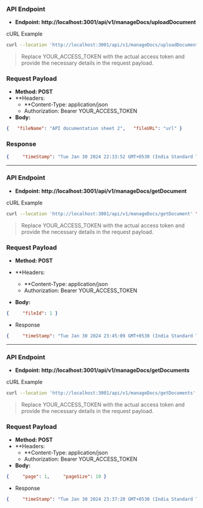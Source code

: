 ### API Endpoint

* **Endpoint: http://localhost:3001/api/v1/manageDocs/uploadDocument**

cURL Example

```bash
curl --location 'http://localhost:3001/api/v1/manageDocs/uploadDocument' \ --header 'Authorization: YOUR_ACCESS_TOKEN' \ --header 'Content-Type: application/json' \ --data '{   "fileName": "API documentation sheet 2",   "fileURL": "url" }'
```

> Replace YOUR_ACCESS_TOKEN with the actual access token and provide the necessary details in the request payload.

### Request Payload

* **Method: POST**
* **Headers:
  * **Content-Type: application/json
  * Authorization: Bearer YOUR_ACCESS_TOKEN
* **Body:**

```json
{   "fileName": "API documentation sheet 2",   "fileURL": "url" }
```

### Response

```json
{     "timeStamp": "Tue Jan 30 2024 22:33:52 GMT+0530 (India Standard Time)",     "httpStatus": "OK",     "statusCode": 200,     "message": "Document uploaded successfully",     "data": {         "fileId": 2,         "ownerId": 21,         "label": null,         "fileURL": "url",         "deleted": 0,         "deleteBy": null,         "createdAt": "2024-01-30T17:03:52.000Z"     } }
```

<hr />

### API Endpoint

* **Endpoint:  http://localhost:3001/api/v1/manageDocs/getDocument**

cURL Example

```bash
curl --location 'http://localhost:3001/api/v1/manageDocs/getDocument' \ --header 'Authorization: YOUR_ACCESS_TOKEN' \ --header 'Content-Type: application/json' \ --data '{     "fileId": 1 }'
```

> Replace YOUR_ACCESS_TOKEN with the actual access token and provide the necessary details in the request payload.

### Request Payload

* **Method: POST**
* **Headers:
  * **Content-Type: application/json
  * Authorization: Bearer YOUR_ACCESS_TOKEN

* **Body:**

```json
{     "fileId": 1 }
```

* Response

```json
{     "timeStamp": "Tue Jan 30 2024 23:45:09 GMT+0530 (India Standard Time)",     "httpStatus": "OK",     "statusCode": 200,     "message": "success",     "data": {         "fileId": 1,         "ownerId": 21,         "label": null,         "fileURL": "url",         "deleted": 0,         "deleteBy": null,         "createdAt": "2024-01-30T17:03:15.000Z"     } }
```

<hr />

### API Endpoint

* **Endpoint: http://localhost:3001/api/v1/manageDocs/getDocuments**

cURL Example

```bash
curl --location 'http://localhost:3001/api/v1/manageDocs/getDocuments' \ --header 'Authorization: YOUR_ACCESS_TOKEN' \ --header 'Content-Type: application/json' \ --data '{     "page": 1,     "pageSize": 10 }'
```

> Replace YOUR_ACCESS_TOKEN with the actual access token and provide the necessary details in the request payload.

### Request Payload

* **Method: POST**
* **Headers:
  * **Content-Type: application/json
  * Authorization: Bearer YOUR_ACCESS_TOKEN
* **Body:**

```json
{     "page": 1,     "pageSize": 10 }
```

* Response

```json
{     "timeStamp": "Tue Jan 30 2024 23:37:20 GMT+0530 (India Standard Time)",     "httpStatus": "OK",     "statusCode": 200,     "message": "Document uploaded successfully",     "data": {         "data": [             {                 "fileId": 1,                 "ownerId": 21,                 "label": null,                 "fileURL": "url2",                 "deleted": 0,                 "deleteBy": null,                 "createdAt": "2024-01-30T17:03:15.000Z"             },             {                 "fileId": 2,                 "ownerId": 21,                 "label": null,                 "fileURL": "url2",                 "deleted": 0,                 "deleteBy": null,                 "createdAt": "2024-01-30T17:03:52.000Z"             }         ],         "page": 1,         "pageSize": 50,         "total": 2     } }
```
